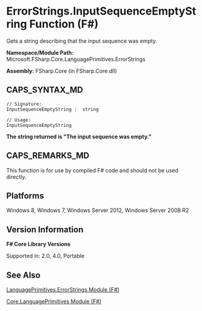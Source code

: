 # ErrorStrings.InputSequenceEmptyString Function (F#)

Gets a string describing that the input sequence was empty.

**Namespace/Module Path:** Microsoft.FSharp.Core.LanguagePrimitives.ErrorStrings

**Assembly:** FSharp.Core (in FSharp.Core.dll)


## CAPS_SYNTAX_MD

```
// Signature:
InputSequenceEmptyString :  string

// Usage:
InputSequenceEmptyString
```
**The string returned is "The input sequence was empty."**
## CAPS_REMARKS_MD
This function is for use by compiled F# code and should not be used directly.


## Platforms
Windows 8, Windows 7, Windows Server 2012, Windows Server 2008 R2


## Version Information
**F# Core Library Versions**

Supported in: 2.0, 4.0, Portable


## See Also
[LanguagePrimitives.ErrorStrings Module &#40;F&#35;&#41;](LanguagePrimitives.ErrorStrings+Module+%28F%23%29.md)

[Core.LanguagePrimitives Module &#40;F&#35;&#41;](Core.LanguagePrimitives+Module+%28F%23%29.md)

